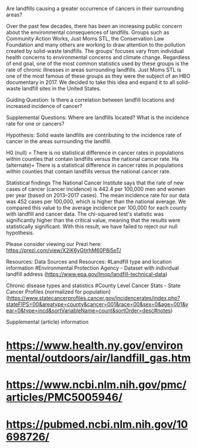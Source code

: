 Are landfills causing a greater occurrence of cancers in their surrounding areas?

Over the past few decades, there has been an increasing public concern about the environmental consequences of landfills.  Groups such as Community Action Works, Just Moms STL, the Conservation Law Foundation and many others are working to draw attention to the pollution created by solid-waste landfills.  The groups’ focuses vary from individual health concerns to environmental concerns and climate change.  Regardless of end goal, one of the most common statistics used by these groups is the rate of chronic illnesses in areas surrounding landfills.  Just Moms STL is one of the most famous of these groups as they were the subject of an HBO documentary in 2017.  We decided to take this idea and expand it to all solid-waste landfill sites in the United States.

Guiding Question:
Is there a correlation between landfill locations and increased incidence of cancer?

Supplemental Questions:
Where are landfills located?
What is the incidence rate for one or cancers?

Hypothesis:
Solid waste landfills are contributing to the incidence rate of cancer in the areas surrounding the landfill.

H0 (null) = There is no statistical difference in cancer rates in populations within counties that contain landfills versus the national cancer rate.
Ha (alternate)= There is a statistical difference in cancer rates in populations within counties that contain landfills versus the national cancer rate.

Statistical findings
The National Cancer Institute says that the rate of new cases of cancer (cancer incidence) is 442.4 per 100,000 men and women per year (based on 2013–2017 cases).  The mean incidence rate for our data was 452 cases per 100,000, which is higher than the national average.  We compared this value to the average incidence per 100,000 for each county with landfill and cancer data.  The chi-squared test's statistic was significantly higher than the critical value, meaning that the results were statistically significant.  With this result, we have failed to reject our null hypothesis.

Please consider viewing our Prezi here: https://prezi.com/view/X2iK6yGtjrhM60P8i5pT/

Resources:
Data Sources and Resources:
#Landfill type and location information
#Environmental Protection Agency - Dataset with individual landfill address
(https://www.epa.gov/lmop/landfill-technical-data)

Chronic disease types and statistics
#County Level Cancer Stats - State Cancer Profiles (normalized for population)
(https://www.statecancerprofiles.cancer.gov/incidencerates/index.php?stateFIPS=00&areatype=county&cancer=001&race=00&sex=0&age=001&year=0&type=incd&sortVariableName=count&sortOrder=desc#notes)

Supplemental (article) information
# https://www.health.ny.gov/environmental/outdoors/air/landfill_gas.htm
# https://www.ncbi.nlm.nih.gov/pmc/articles/PMC5005946/
# https://pubmed.ncbi.nlm.nih.gov/10698726/
